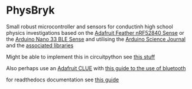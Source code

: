 # PhysBryk

Small robust microcontroller and sensors for conductinh high school physics investigations based on the [Adafruit Feather nRF52840 Sense](https://learn.adafruit.com/adafruit-feather-sense/overview) or the [Arduino Nano 33 BLE Sense](https://store.arduino.cc/usa/nano-33-ble-sense) and utilising the [Arduino Science Journal](https://science-journal.arduino.cc/) and the [associated libraries](https://github.com/arduino-libraries/Arduino_ScienceJournal)

Might be able to implement this in circuitpython see [this stuff](https://learn.adafruit.com/circuitpython-ble-wireless-morse-code-chat?view=all#overview)

Also perhaps use an [Adafruit CLUE](https://learn.adafruit.com/bluefruit-nrf52-feather-learning-guide/bluefruit-nrf52-api) with [this guide to the use of bluetooth](https://learn.adafruit.com/bluefruit-nrf52-feather-learning-guide/bluefruit-nrf52-api)

for readthedocs documentation see [this guide](https://devblogs.microsoft.com/cppblog/clear-functional-c-documentation-with-sphinx-breathe-doxygen-cmake/)
